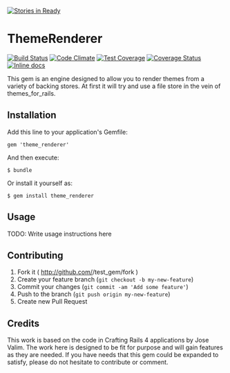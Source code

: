[![Stories in Ready](https://badge.waffle.io/phatforge/theme_renderer.png?label=ready&title=Ready)](https://waffle.io/phatforge/theme_renderer)
# ThemeRenderer

[![Build Status](https://travis-ci.org/phatforge/theme_renderer.svg?branch=master)](https://travis-ci.org/phatforge/theme_renderer)
[![Code Climate](https://codeclimate.com/github/phatforge/theme_renderer/badges/gpa.svg)](https://codeclimate.com/github/phatforge/theme_renderer)
[![Test Coverage](https://codeclimate.com/github/phatforge/theme_renderer/badges/coverage.svg)](https://codeclimate.com/github/phatforge/theme_renderer)
[![Coverage Status](https://coveralls.io/repos/phatforge/theme_renderer/badge.png?branch=master)](https://coveralls.io/r/phatforge/theme_renderer?branch=master)
[![Inline docs](http://inch-ci.org/github/phatforge/theme_renderer.png?branch=master)](http://inch-ci.org/github/phatforge/theme_renderer)

This gem is an engine designed to allow you to render themes from a variety of
backing stores. At first it will try and use a file store in the vein of
themes_for_rails.

## Installation

Add this line to your application's Gemfile:

    gem 'theme_renderer'

And then execute:

    $ bundle

Or install it yourself as:

    $ gem install theme_renderer

## Usage

TODO: Write usage instructions here

## Contributing

1. Fork it ( http://github.com/<my-github-username>/test_gem/fork )
2. Create your feature branch (`git checkout -b my-new-feature`)
3. Commit your changes (`git commit -am 'Add some feature'`)
4. Push to the branch (`git push origin my-new-feature`)
5. Create new Pull Request

## Credits

This work is based on the code in Crafting Rails 4 applications by Jose Valim.
The work here is designed to be fit for purpose and will gain features as they
are needed. If you have needs that this gem could be expanded to satisfy, please
do not hesitate to contribute or comment.
